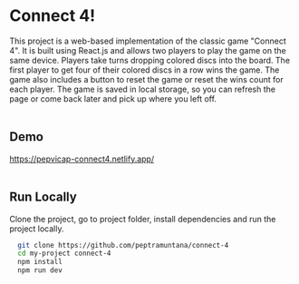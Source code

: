 # Connect 4!

This project is a web-based implementation of the classic game "Connect 4". It is built using React.js and allows two players to play the game on the same device. Players take turns dropping colored discs into the board. The first player to get four of their colored discs in a row wins the game. The game also includes a button to reset the game or reset the wins count for each player. The game is saved in local storage, so you can refresh the page or come back later and pick up where you left off.
<br><br>
## Demo

https://pepvicap-connect4.netlify.app/
<br><br>
## Run Locally

Clone the project, go to project folder, install dependencies and run the project locally.
```bash
  git clone https://github.com/peptramuntana/connect-4
  cd my-project connect-4
  npm install
  npm run dev
```

